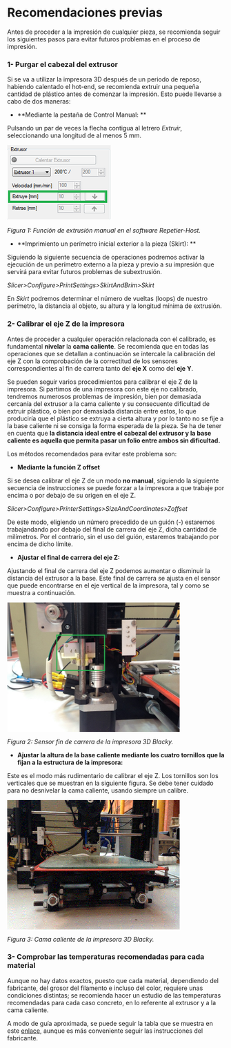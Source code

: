 # Recomendaciones previas


Antes de proceder a la impresión de cualquier pieza, se recomienda seguir los siguientes pasos para evitar futuros problemas en el proceso de impresión.


### 1- **Purgar el cabezal del extrusor**

Si se va a utilizar la impresora 3D después de un periodo de reposo, habiendo calentado el hot-end, se recomienda extruir una pequeña cantidad de plástico antes de comenzar la impresión. Esto puede llevarse a cabo de dos maneras:

- **Mediante la pestaña de Control Manual: **

Pulsando un par de veces la flecha contigua al letrero *Extruir*, seleccionando una longitud de al menos 5 mm.

![](ext.png)

*Figura 1: Función de extrusión manual en el software Repetier-Host.*

- **Imprimiento un perímetro inicial exterior a la pieza (Skirt): **

Siguiendo la siguiente secuencia de operaciones podremos activar la ejecución de un perímetro externo a la pieza y previo a su impresión que servirá para evitar futuros problemas de subextrusión.

*Slicer>Configure>PrintSettings>SkirtAndBrim>Skirt*

En *Skirt* podremos determinar el número de vueltas (loops) de nuestro perímetro, la distancia al objeto, su altura y la longitud mínima de extrusión.



### 2- Calibrar el eje Z de la impresora

Antes de proceder a cualquier operación relacionada con el calibrado, es fundamental **nivelar** la **cama caliente**. Se recomienda que en todas las operaciones que se detallan a continuación se intercale la calibración del eje Z con la comprobación de la correctitud de los sensores correspondientes al fin de carrera tanto del **eje X** como del **eje Y**.

Se pueden seguir varios procedimientos para calibrar el eje Z de la impresora. Si partimos de una impresora con este eje no calibrado, tendremos numerosos problemas de impresión, bien por demasiada cercanía del extrusor a la cama caliente y su consecuente dificultad de extruir plástico, o bien por demasíada distancia entre estos, lo que produciría que el plástico se extruya a cierta altura y por lo tanto no se fije a la base caliente ni se consiga la forma esperada de la pieza. Se ha de tener en cuenta que **la distancia ideal entre el cabezal del extrusor y la base caliente es aquella que permita pasar un folio entre ambos sin dificultad.**

Los métodos recomendados para evitar este problema son:

- **Mediante la función Z offset**

Si se desea calibrar el eje Z de un modo **no manual**, siguiendo la siguiente secuencia de instrucciones se puede forzar a la impresora a que trabaje por encima o por debajo de su origen en el eje Z.

*Slicer>Configure>PrinterSettings>SizeAndCoordinates>Zoffset*

De este modo, eligiendo un número precedido de un guión (-) estaremos trabajandando por debajo del final de carrera del eje Z, dicha cantidad de milímetros. Por el contrario, sin el uso del guión, estaremos trabajando por encima de dicho límite.

- **Ajustar el final de carrera del eje Z:**

Ajustando el final de carrera del eje Z podemos aumentar o disminuir la distancia del extrusor a la base. Este final de carrera se ajusta en el sensor que puede encontrarse en el eje vertical de la impresora, tal y como se muestra a continuación.

<img src="z.jpg" alt="z" height="300" width="400" align="middle">

*Figura 2: Sensor fin de carrera de la impresora 3D Blacky.*



- **Ajustar la altura de la base caliente mediante los cuatro tornillos que la fijan a la estructura de la impresora:**

Este es el modo más rudimentario de calibrar el eje Z. Los tornillos son los verticales que se muestran en la siguiente figura. Se debe tener cuidado para no desnivelar la cama caliente, usando siempre un calibre.

<img src="FullSizeRender.gif" alt="FSR" height="300" width="400" align="middle">

*Figura 3: Cama caliente de la impresora 3D Blacky.*


### 3- Comprobar las temperaturas recomendadas para cada material

Aunque no hay datos exactos, puesto que cada material, dependiendo del fabricante, del grosor del filamento e incluso del color, requiere unas condiciones distintas; se recomienda hacer un estudio de las temperaturas recomendadas para cada caso concreto, en lo referente al extrusor y a la cama caliente.

A modo de guía aproximada, se puede seguir la tabla que se muestra en este [enlace](http://wiki.ikaslab.org/index.php/File:TABLA_MATERIALES.jpg), aunque es más conveniente seguir las instrucciones del fabricante.
